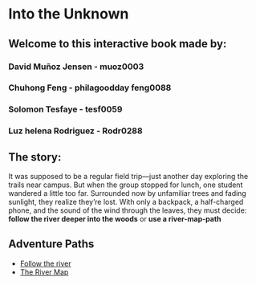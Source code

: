 # Into the Unknown
## Welcome to this interactive book made by:

### David Muñoz Jensen - muoz0003
### Chuhong Feng - philagoodday  feng0088
### Solomon Tesfaye - tesf0059
### Luz helena Rodriguez - Rodr0288

## The story:

It was supposed to be a regular field trip—just another day exploring the trails near campus. But when the group stopped for lunch, one student wandered a little too far. Surrounded now by unfamiliar trees and fading sunlight, they realize they’re lost. With only a backpack, a half-charged phone, and the sound of the wind through the leaves, they must decide: **follow the river deeper into the woods** or **use a river-map-path** 

## Adventure Paths

- [Follow the river](follow-the-river.md)
- [The River Map](river-map-path.md)


